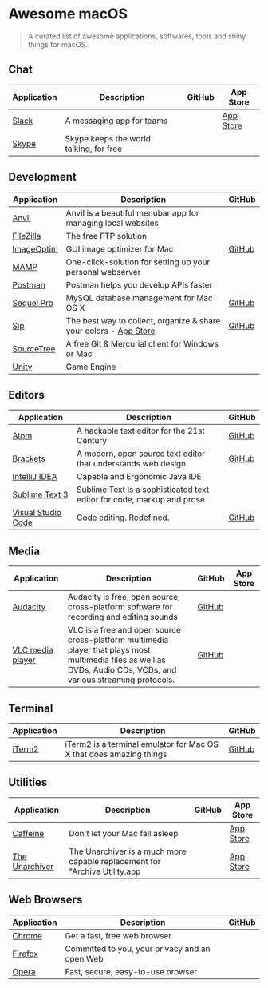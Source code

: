 # Awesome macOS

> A curated list of awesome applications, softwares, tools and shiny things for macOS.

## Chat

| Application | Description | GitHub | App Store |
| --- | --- | --- | --- |
| [Slack](https://slack.com/) | A messaging app for teams | | [App Store](https://itunes.apple.com/app/slack/id803453959?mt=12) |
| [Skype](https://skype.com/) | Skype keeps the world talking, for free | | |

## Development

| Application | Description | GitHub |
| --- | --- | --- |
| [Anvil](http://anvilformac.com/) | Anvil is a beautiful menubar app for managing local websites | |
| [FileZilla](https://filezilla-project.org/) | The free FTP solution | |
| [ImageOptim](https://imageoptim.com/) | GUI image optimizer for Mac | [GitHub](https://github.com/ImageOptim/ImageOptim) |
| [MAMP](https://www.mamp.info/) | One-click-solution for setting up your personal webserver | |
| [Postman](https://www.getpostman.com/) | Postman helps you develop APIs faster | |
| [Sequel Pro](http://sequelpro.com/) | MySQL database management for Mac OS X | [GitHub](https://github.com/sequelpro/sequelpro) |
| [Sip](http://sipapp.io/) | The best way to collect, organize & share your colors - [App Store](https://itunes.apple.com/app/id507257563?mt=12) | [GitHub](https://github.com/sequelpro/sequelpro) |
| [SourceTree](https://www.sourcetreeapp.com/) | A free Git & Mercurial client for Windows or Mac | |
| [Unity](https://unity3d.com/) | Game Engine | |

## Editors

| Application | Description | GitHub |
| --- | --- | --- |
| [Atom](https://atom.io/) | A hackable text editor for the 21st Century | [GitHub](https://github.com/atom/atom) |
| [Brackets](http://brackets.io/) | A modern, open source text editor that understands web design | [GitHub](https://github.com/adobe/brackets) |
| [IntelliJ IDEA](https://www.jetbrains.com/idea/) | Capable and Ergonomic Java IDE | |
| [Sublime Text 3](https://www.sublimetext.com/3) | Sublime Text is a sophisticated text editor for code, markup and prose | |
| [Visual Studio Code](https://code.visualstudio.com/) | Code editing. Redefined. | [GitHub](https://github.com/Microsoft/vscode) |

## Media

| Application | Description | GitHub | App Store |
| --- | --- | --- | --- |
| [Audacity](http://www.audacityteam.org/) | Audacity is free, open source, cross-platform software for recording and editing sounds | [GitHub](https://github.com/audacity/audacity) | |
| [VLC media player](http://www.videolan.org/vlc/) | VLC is a free and open source cross-platform multimedia player that plays most multimedia files as well as DVDs, Audio CDs, VCDs, and various streaming protocols. | [GitHub](https://github.com/videolan/vlc) | |

## Terminal

| Application | Description | GitHub |
| --- | --- | --- |
| [iTerm2](https://iterm2.com/) | iTerm2 is a terminal emulator for Mac OS X that does amazing things | [GitHub](https://github.com/gnachman/iTerm2) |

## Utilities

| Application | Description | GitHub | App Store |
| --- | --- | --- | --- |
| [Caffeine](http://lightheadsw.com/caffeine/) | Don't let your Mac fall asleep | | [App Store](https://itunes.apple.com/app/id411246225?mt=12) |
| [The Unarchiver](http://unarchiver.c3.cx/unarchiver) | The Unarchiver is a much more capable replacement for "Archive Utility.app | | [App Store](https://itunes.apple.com/app/id425424353?mt=12) |

## Web Browsers

| Application | Description | GitHub |
| --- | --- | --- |
| [Chrome](https://www.google.com/chrome/browser/desktop/) | Get a fast, free web browser | |
| [Firefox](https://firefox.com/) | Committed to you, your privacy and an open Web | |
| [Opera](https://www.opera.com/) | Fast, secure, easy-to-use browser | |
